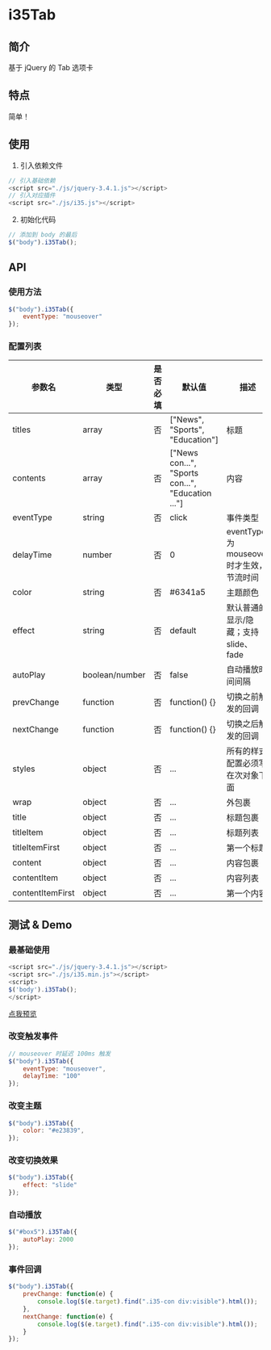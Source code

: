 # i35Tab

## 简介

基于 jQuery 的 Tab 选项卡

## 特点

简单！

## 使用

1. 引入依赖文件

```javascript
// 引入基础依赖
<script src="./js/jquery-3.4.1.js"></script>
// 引入对应插件
<script src="./js/i35.js"></script>
```

2. 初始化代码

```javascript
// 添加到 body 的最后
$("body").i35Tab();
```

## API

### 使用方法

```javascript
$("body").i35Tab({
    eventType: "mouseover"
});
```

### 配置列表

参数名 | 类型 | 是否必填 | 默认值 | 描述
-|  -  | - | - | -
titles | array | 否 | ["News", "Sports", "Education"] |标题
contents | array | 否 | ["News con...", "Sports con...", "Education ..."] |内容
eventType | string | 否 | click | 事件类型
delayTime | number | 否 | 0 | eventType 为 mouseover 时才生效，节流时间
color | string | 否 | #6341a5 | 主题颜色
effect | string | 否 | default | 默认普通的显示/隐藏；支持 slide、fade
autoPlay | boolean/number | 否 | false | 自动播放时间间隔
prevChange | function | 否 | function() {} | 切换之前触发的回调
nextChange | function | 否 | function() {} | 切换之后触发的回调
styles | object | 否 | ... | 所有的样式配置必须写在次对象下面
wrap | object | 否 | ... | 外包裹
title| object | 否 | ... | 标题包裹
titleItem| object | 否  | ... | 标题列表
titleItemFirst| object | 否 | ... | 第一个标题
content| object | 否 | ... | 内容包裹
contentItem| object | 否 | ... | 内容列表
contentItemFirst| object | 否 | ... | 第一个内容

## 测试 & Demo

### 最基础使用

```javascript
<script src="./js/jquery-3.4.1.js"></script>
<script src="./js/i35.min.js"></script>
<script>
$('body').i35Tab();
</script>
```

[点我预览](https://zhihur.com/resource/demos/demo03/01_init.html)

### 改变触发事件

```javascript
// mouseover 时延迟 100ms 触发
$("body").i35Tab({
    eventType: "mouseover",
    delayTime: "100"
});
```

### 改变主题

```javascript
$("body").i35Tab({
    color: "#e23839",
});
```

### 改变切换效果

```javascript
$("body").i35Tab({
    effect: "slide"
});
```

### 自动播放

```javascript
$("#box5").i35Tab({
    autoPlay: 2000
});
```

### 事件回调

```javascript
$("body").i35Tab({
    prevChange: function(e) {
        console.log($(e.target).find(".i35-con div:visible").html());
    },
    nextChange: function(e) {
        console.log($(e.target).find(".i35-con div:visible").html());
    }
});
```